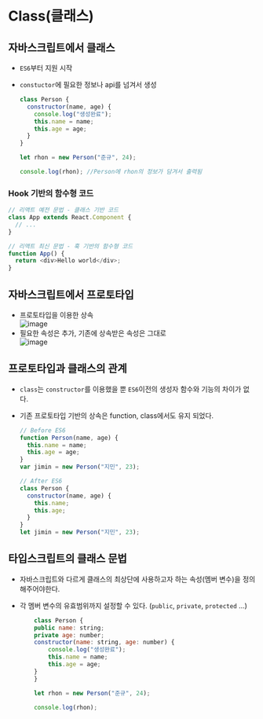 # Class(클래스)

## 자바스크립트에서 클래스

- `ES6`부터 지원 시작
- `constuctor`에 필요한 정보나 api를 넘겨서 생성

  ```javascript
  class Person {
    constructor(name, age) {
      console.log("생성완료");
      this.name = name;
      this.age = age;
    }
  }

  let rhon = new Person("준규", 24);

  console.log(rhon); //Person에 rhon의 정보가 담겨서 출력됨
  ```

### Hook 기반의 함수형 코드

```javascript
// 리액트 예전 문법 - 클래스 기반 코드
class App extends React.Component {
  // ...
}

// 리액트 최신 문법 - 훅 기반의 함수형 코드
function App() {
  return <div>Hello world</div>;
}
```

## 자바스크립트에서 프로토타입

- 프로토타입을 이용한 상속<br/>
  ![image](https://user-images.githubusercontent.com/44965706/198465763-90ea715e-bbe6-488f-ac01-bf1f3bba28b0.png)<br/>
- 필요한 속성은 추가, 기존에 상속받은 속성은 그대로<br/>
  ![image](https://user-images.githubusercontent.com/44965706/198466690-32cdb592-fd22-4f62-b7d9-387960b14e42.png)<br/>

## 프로토타입과 클래스의 관계

- `class`는 `constructor`를 이용했을 뿐 `ES6`이전의 생성자 함수와 기능의 차이가 없다.
- 기존 프로토타입 기반의 상속은 function, class에서도 유지 되었다.

  ```javascript
  // Before ES6
  function Person(name, age) {
    this.name = name;
    this.age = age;
  }
  var jimin = new Person("지민", 23);

  // After ES6
  class Person {
    constructor(name, age) {
      this.name;
      this.age;
    }
  }
  let jimin = new Person("지민", 23);
  ```

## 타입스크립트의 클래스 문법

- 자바스크립트와 다르게 클래스의 최상단에 사용하고자 하는 속성(멤버 변수)을 정의해주어야한다.
- 각 멤버 변수의 유효범위까지 설정할 수 있다. (`public`, `private`, `protected` ...)

  ```javascript
      class Person {
      public name: string;
      private age: number;
      constructor(name: string, age: number) {
          console.log("생성완료");
          this.name = name;
          this.age = age;
      }
      }

      let rhon = new Person("준규", 24);

      console.log(rhon);
  ```
